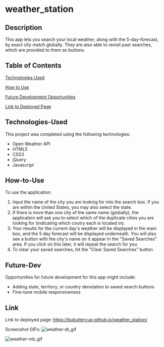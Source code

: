 # weather_station

## Description
This app lets you search your local weather, along with the 5-day-forecast, by exact city match globally. They are also able to revisit past searches, which are provided to them as buttons.

## Table of Contents

[Technologies Used](#Technologies-Used)

[How to Use](#How-to-Use)

[Future Development Opportunities](#Future-Dev)

[Link to Deployed Page](#Link)

## Technologies-Used
This project was completed using the following technologies:
* Open Weather API
* HTML5
* CSS3
* jQuery
* Javascript

## How-to-Use
To use the application:
1. Input the name of the city you are looking for into the search box. If you are within the United States, you may also select the state.
2. If there is more than one city of the same name (globally), the application will ask you to select which of the duplicate cities you are looking for (indicating which coutry each is located in).
3. Your results for the current day's weather will be displayed in the main box, and the 5 day forecast will be displayed underneath. You will also see a button with the city's name on it appear in the "Saved Searches" area. If you click on this later, it will repeat the search for you.
4. To clear your saved searches, hit the "Clear Saved Searches" button.

## Future-Dev
Opportunities for future development for this app might include:
* Adding state, territory, or country denotation to saved search buttons
* Fine-tune mobile responsiveness

## Link

Link to deployed page:  https://bubuttercup.github.io/weather_station/

Screenshot GIFs:
![weather-dt_gif](https://user-images.githubusercontent.com/95940864/150320753-47826067-f268-499f-a296-354359af94ec.gif)

![weather-mb_gif](https://user-images.githubusercontent.com/95940864/150320855-150e3cb7-e926-4ea1-99ae-7d7ec9b1a0b8.gif)

